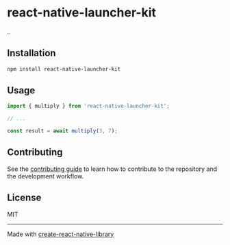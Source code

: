 # react-native-launcher-kit

..

## Installation

```sh
npm install react-native-launcher-kit
```

## Usage

```js
import { multiply } from 'react-native-launcher-kit';

// ...

const result = await multiply(3, 7);
```

## Contributing

See the [contributing guide](CONTRIBUTING.md) to learn how to contribute to the repository and the development workflow.

## License

MIT

---

Made with [create-react-native-library](https://github.com/callstack/react-native-builder-bob)
